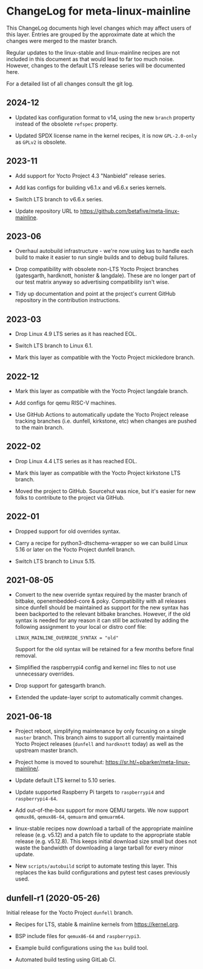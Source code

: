 # ChangeLog for meta-linux-mainline

<!--
Copyright (C) 2021, meta-linux-mainline contributors
SPDX-License-Identifier: CC-BY-4.0
-->

This ChangeLog documents high level changes which may affect users of this
layer. Entries are grouped by the approximate date at which the changes were
merged to the master branch.

Regular updates to the linux-stable and linux-mainline recipes are not included
in this document as that would lead to far too much noise. However, changes to
the default LTS release series will be documented here.

For a detailed list of all changes consult the git log.

## 2024-12

* Updated kas configuration format to v14, using the new `branch` property
  instead of the obsolete `refspec` property.

* Updated SPDX license name in the kernel recipes, it is now `GPL-2.0-only` as
  `GPLv2` is obsolete.

## 2023-11

* Add support for Yocto Project 4.3 "Nanbield" release series.

* Add kas configs for building v6.1.x and v6.6.x series kernels.

* Switch LTS branch to v6.6.x series.

* Update repository URL to <https://github.com/betafive/meta-linux-mainline>.

## 2023-06

* Overhaul autobuild infrastructure - we're now using kas to handle each build
  to make it easier to run single builds and to debug build failures.

* Drop compatibility with obsolete non-LTS Yocto Project branches (gatesgarth,
  hardknott, honister & langdale). These are no longer part of our test matrix
  anyway so advertising compatibility isn't wise.

* Tidy up documentation and point at the project's current GitHub repository in
  the contribution instructions.

## 2023-03

* Drop Linux 4.9 LTS series as it has reached EOL.

* Switch LTS branch to Linux 6.1.

* Mark this layer as compatible with the Yocto Project mickledore branch.

## 2022-12

* Mark this layer as compatible with the Yocto Project langdale branch.

* Add configs for qemu RISC-V machines.

* Use GitHub Actions to automatically update the Yocto Project release tracking
  branches (i.e. dunfell, kirkstone, etc) when changes are pushed to the main
  branch.

## 2022-02

* Drop Linux 4.4 LTS series as it has reached EOL.

* Mark this layer as compatible with the Yocto Project kirkstone LTS branch.

* Moved the project to GitHub. Sourcehut was nice, but it's easier for new folks
  to contribute to the project via GitHub.

## 2022-01

* Dropped support for old overrides syntax.

* Carry a recipe for python3-dtschema-wrapper so we can build Linux 5.16 or
  later on the Yocto Project dunfell branch.

* Switch LTS branch to Linux 5.15.

## 2021-08-05

* Convert to the new override syntax required by the master branch of bitbake,
  openembedded-core & poky. Compatibility with all releases since dunfell should
  be maintained as support for the new syntax has been backported to the
  relevant bitbake branches. However, if the old syntax is needed for any reason
  it can still be activated by adding the following assignment to your local or
  distro conf file:

      LINUX_MAINLINE_OVERRIDE_SYNTAX = "old"

  Support for the old syntax will be retained for a few months before final
  removal.

* Simplified the raspberrypi4 config and kernel inc files to not use unnecessary
  overrides.

* Drop support for gatesgarth branch.

* Extended the update-layer script to automatically commit changes.

## 2021-06-18

* Project reboot, simplifying maintenance by only focusing on a single `master`
  branch. This branch aims to support all currently maintained Yocto Project
  releases (`dunfell` and `hardknott` today) as well as the upstream master
  branch.

* Project home is moved to sourehut:
  <https://sr.ht/~pbarker/meta-linux-mainline/>.

* Update default LTS kernel to 5.10 series.

* Update supported Raspberry Pi targets to `raspberrypi4` and `raspberrypi4-64`.

* Add out-of-the-box support for more QEMU targets. We now support `qemux86`,
  `qemux86-64`, `qemuarm` and `qemuarm64`.

* linux-stable recipes now download a tarball of the appropriate mainline
  release (e.g. v5.12) and a patch file to update to the appropriate stable
  release (e.g. v5.12.8). This keeps initial download size small but does not
  waste the bandwidth of downloading a large tarball for every minor update.

* New `scripts/autobuild` script to automate testing this layer. This replaces
  the kas build configurations and pytest test cases previously used.

## dunfell-r1 (2020-05-26)

Initial release for the Yocto Project `dunfell` branch.

* Recipes for LTS, stable & mainline kernels from <https://kernel.org>.

* BSP include files for `qemux86-64` and `raspberrypi3`.

* Example build configurations using the `kas` build tool.

* Automated build testing using GitLab CI.
